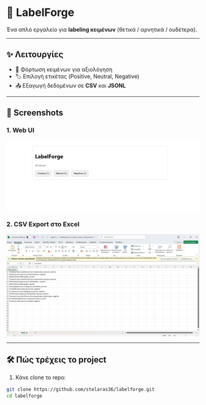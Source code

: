 # 🚀 LabelForge  

Ένα απλό εργαλείο για **labeling κειμένων** (θετικά / αρνητικά / ουδέτερα).  

---

## ✨ Λειτουργίες
- 📂 Φόρτωση κειμένων για αξιολόγηση  
- 🏷️ Επιλογή ετικέτας (Positive, Neutral, Negative)  
- 📤 Εξαγωγή δεδομένων σε **CSV** και **JSONL**  

---

## 📸 Screenshots  

### 1. Web UI
![Web UI](screenshots/web%20ui.png)

### 2. CSV Export στο Excel
![CSV Export](screenshots/CSV%20Export.png)

---

## 🛠️ Πώς τρέχεις το project  

1. Κάνε clone το repo:  
```bash
git clone https://github.com/stelaras36/labelforge.git
cd labelforge
